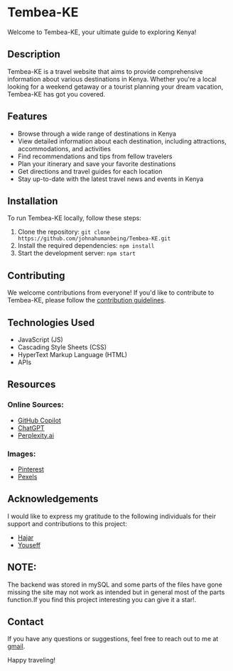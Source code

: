 # Tembea-KE

Welcome to Tembea-KE, your ultimate guide to exploring Kenya!

## Description

Tembea-KE is a travel website that aims to provide comprehensive information about various destinations in Kenya. Whether you're a local looking for a weekend getaway or a tourist planning your dream vacation, Tembea-KE has got you covered.

## Features

- Browse through a wide range of destinations in Kenya
- View detailed information about each destination, including attractions, accommodations, and activities
- Find recommendations and tips from fellow travelers
- Plan your itinerary and save your favorite destinations
- Get directions and travel guides for each location
- Stay up-to-date with the latest travel news and events in Kenya

## Installation

To run Tembea-KE locally, follow these steps:

1. Clone the repository: `git clone https://github.com/johnahumanbeing/Tembea-KE.git`
2. Install the required dependencies: `npm install`
3. Start the development server: `npm start`

## Contributing

We welcome contributions from everyone! If you'd like to contribute to Tembea-KE, please follow the [contribution guidelines](CONTRIBUTING.md).

## Technologies Used

- JavaScript (JS)
- Cascading Style Sheets (CSS)
- HyperText Markup Language (HTML)
- APIs

## Resources

### Online Sources:
- [GitHub Copilot](https://github.com/features/copilot)
- [ChatGPT](https://chat.openai.com/)
- [Perplexity.ai](https://www.perplexity.ai/)

### Images:
- [Pinterest](https://www.pinterest.com/)
- [Pexels](https://www.pexels.com/)

## Acknowledgements

I would like to express my gratitude to the following individuals for their support and contributions to this project:

- [Hajar](https://github.com/ELABDELLAOUI-HAJAR)
- [Youseff](https://github.com/sabrallah)

## NOTE:
The backend was stored in mySQL and some parts of the files have gone missing the site may not work as intended but in general most of the parts function.If you find this project interesting you can give it a star!.

## Contact

If you have any questions or suggestions, feel free to reach out to me at [gmail](mailto:mseewak@gmail.com).

Happy traveling!